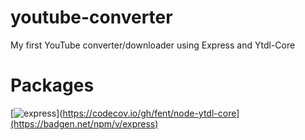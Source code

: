 # youtube-converter
My first YouTube converter/downloader using Express and Ytdl-Core

# Packages
[![express](https://codecov.io/gh/fent/node-ytdl-core/branch/master/graph/badge.svg)](https://codecov.io/gh/fent/node-ytdl-core](https://badgen.net/npm/v/express)
